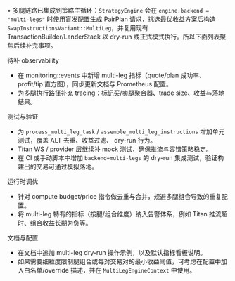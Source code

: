 • 多腿链路已集成到策略主循环：`StrategyEngine` 会在 `engine.backend = "multi-legs"` 时使用盲发配置生成
  PairPlan 请求，挑选最优收益方案后构造 `SwapInstructionsVariant::MultiLeg`，并复用现有
  TransactionBuilder/LanderStack 以 dry-run 或正式模式执行。所以下面列表聚焦后续补完事项。

  待补 observability

  - 在 monitoring::events 中新增 multi-leg 指标（quote/plan 成功率、profit/tip 直方图），同步更新文档与
    Prometheus 配置。
  - 为多腿执行路径补充 tracing：标记买/卖腿聚合器、trade size、收益与落地结果。

  测试与验证

  - 为 `process_multi_leg_task` / `assemble_multi_leg_instructions` 增加单元测试，覆盖 ALT 去重、收益过滤、
    dry-run 行为。
  - Titan WS / provider 层继续补 mock 测试，确保推流与容错策略稳定。
  - 在 CI 或手动脚本中增加 `backend=multi-legs` 的 dry-run 集成测试，验证构建出的交易可通过模拟落地。

  运行时调优

  - 针对 compute budget/price 指令做去重与合并，规避多腿组合导致的重复配置。
  - 将 multi-leg 特有的指标（按腿/组合维度）纳入告警体系，例如 Titan 推流超时、组合收益长期为负等。

  文档与配置

  - 在文档中追加 multi-leg dry-run 操作示例，以及默认指标看板说明。
  - 如果需要细粒度限制腿组合或每对交易对的最小收益阈值，可考虑在配置中加入白名单/override 描述，并在
    `MultiLegEngineContext` 中使用。
